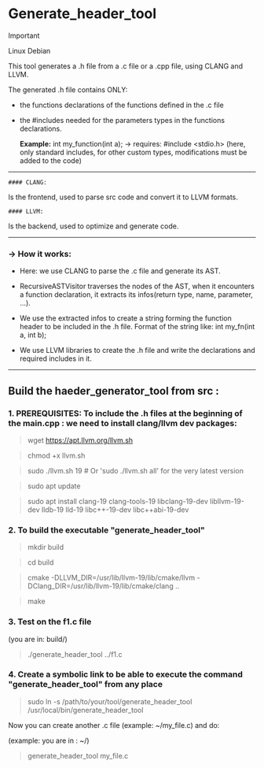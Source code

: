 # Generate_header_tool

> [!IMPORTANT]
> Linux Debian

This tool generates a .h file from a .c file or a .cpp file, using CLANG and LLVM.

The generated .h file contains ONLY:

- the functions declarations of the functions defined in the .c file
- the #includes needed for the parameters types in the functions declarations.
  
  __Example:__ int my_function(int a); → requires: #include <stdio.h>
  (here, only standard includes, for other custom types, modifications must be added to the code)

---

`#### CLANG:`

Is the frontend, used to parse src code and convert it to LLVM formats.

`#### LLVM:`

Is the backend, used to optimize and generate code.

---

### → How it works:

- Here: we use CLANG to parse the .c file and generate its AST.

- RecursiveASTVisitor traverses the nodes of the AST, when it encounters a function declaration, it extracts its infos(return type, name, parameter, ...).

- We use the extracted infos to create a string forming the function header to be included in the .h file. Format of the string like: int my_fn(int a, int b);

- We use LLVM libraries to create the .h file and write the declarations and required includes in it.

---

## Build the haeder_generator_tool from src : 

### 1. PREREQUISITES: To include the .h files at the beginning of the main.cpp : we need to install clang/llvm dev packages:

> wget https://apt.llvm.org/llvm.sh
 
> chmod +x llvm.sh

> sudo ./llvm.sh 19  # Or 'sudo ./llvm.sh all' for the very latest version

> sudo apt update

> sudo apt install clang-19 clang-tools-19 libclang-19-dev libllvm-19-dev lldb-19 lld-19 libc++-19-dev libc++abi-19-dev


### 2. To build the executable "generate_header_tool"

> mkdir build

> cd build

> cmake -DLLVM_DIR=/usr/lib/llvm-19/lib/cmake/llvm -DClang_DIR=/usr/lib/llvm-19/lib/cmake/clang ..

> make

### 3. Test on the f1.c file

(you are in: build/)

> ./generate_header_tool ../f1.c

 
### 4. Create a symbolic link to be able to execute the command "generate_header_tool" from any place

> sudo ln -s /path/to/your/tool/generate_header_tool /usr/local/bin/generate_header_tool

Now you can create another .c file (example: ~/my_file.c) and do: 

(example: you are in : ~/)

> generate_header_tool my_file.c

